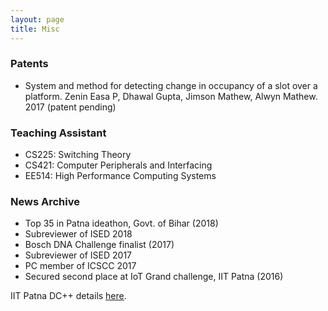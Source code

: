 ```yaml
---
layout: page
title: Misc
---
```


### Patents

* System and method for detecting change in occupancy of a slot over a platform. Zenin Easa P, Dhawal Gupta, Jimson Mathew, Alwyn Mathew. 2017 (patent pending)


### Teaching Assistant

* CS225: Switching Theory
* CS421: Computer Peripherals and Interfacing
* EE514: High Performance Computing Systems


### News Archive

* Top 35 in Patna ideathon, Govt. of Bihar (2018)
* Subreviewer of ISED 2018
* Bosch DNA Challenge finalist (2017)
* Subreviewer of ISED 2017
* PC member of ICSCC 2017
* Secured second place at IoT Grand challenge, IIT Patna (2016)

IIT Patna DC++ details [here](misc/dcpp).
